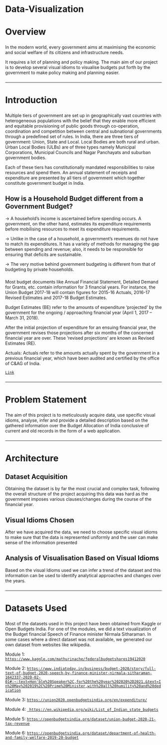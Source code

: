 # Data-Visualization
# Overview
#####
In the modern world, every government aims at maximising the economic and social welfare of its citizens and infrastructure needs. 

It requires a lot of planning and policy making. The main aim of our project is to develop several visual idioms to visualise budgets put forth by the government to make policy making and planning easier.
#####
___________________________________________________________
# Introduction
#####
Multiple tiers of government are set up in geographically vast countries with heterogeneous populations with the belief that they enable more efficient and equitable provisioning of public goods through co-operation, coordination and competition between central and subnational governments through a predefined set of rules. In India, there are three tiers of government: Union, State and Local. Local Bodies are both rural and urban. Urban Local Bodies (ULBs) are of three types namely Municipal Corporations, Municipal Councils and Nagar Panchayats and suburban government bodies.

Each of these tiers has constitutionally mandated responsibilities to raise resources and spend them. An annual statement of receipts and expenditure are presented by all tiers of government which together constitute government budget in India.
## How is a Household Budget different from a Government Budget?
-> A household’s income is ascertained before spending occurs. A government, on the other hand, estimates its expenditure requirements before mobilising resources to meet its expenditure requirements.

-> Unlike in the case of a household, a government’s revenues do not have to match its expenditures. It has a variety of methods for managing the gap between spending and revenue; also, it needs to be responsible for ensuring that deficits are sustainable.

-> The very motive behind government budgeting is different from that of budgeting by private households.
#####
Most budget documents like Annual Financial Statement, Detailed Demand for Grants, etc. contain information for 3 financial years. For instance, the Union Budget 2017-18 will contain figures for 2015-16 Actuals, 2016-17 Revised Estimates and 2017-18 Budget Estimates.

Budget Estimates (BE) refer to the amounts of expenditure ‘projected’ by the government for the ongoing / approaching financial year (April 1, 2017 – March 31, 2018).

After the initial projection of expenditure for an ensuing financial year, the government revises those projections after six months of the concerned financial year are over. These ‘revised projections’ are known as Revised Estimates (RE).

Actuals: Actuals refer to the amounts actually spent by the government in a previous financial year, which have been audited and certified by the office of C&AG of India.

[`Link`](file:///E:/Github/Data-Visualization/Datasets/agro.html)
#####
_________________________________________________________________________
# Problem Statement
#####
The aim of this project is to meticulously acquire data, use specific visual idioms, analyse, infer and provide a detailed description based on the gathered information over the Budget Allocation of India conclusive of current and old records in the form of a web application.
#####

_______________________________________________________________
# Architecture
#####
## Dataset Acquisition
Obtaining the dataset is by far the most crucial and complex task, following the overall structure of the project acquiring this data was hard as the government imposes various clauses/changes during the course of the financial year.
## Visual Idioms Chosen 
After we have acquired the data, we need to choose specific visual idioms to make sure that the data is represented uniformly and the user can make sense of the information presented
## Analysis of Visualisation Based on Visual Idioms
Based on the visual Idioms used we can infer a trend of the dataset and this information can be used to identify analytical approaches and changes over the years.
#####
_______________________________________________________________________
# Datasets Used
#####
Most of the datasets used in this project have been obtained from Kaggle or Open Budgets India. For one of the modules, we did a text visualization of the Budget financial Speech of Finance minister Nirmala Sitharaman. In some cases where a direct dataset was not available, we generated our own dataset from websites like wikipedia.

Module 1: [`https://www.kaggle.com/mathurinache/federalbudgetshares19412020`](https://www.kaggle.com/mathurinache/federalbudgetshares19412020)

Module 2: [`https://www.indiatoday.in/business/budget-2020/story/full-text-of-budget-2020-speech-by-finance-minister-nirmala-sitharaman-1642337-2020-02-01#:~:text=Hon'ble%20Speaker%2C,for%20the%20year%202020%2D2021.&text=In%20May%202019%2C%20Prime%20Minister,with%20all%20humility%20and%20dedication`](https://www.indiatoday.in/business/budget-2020/story/full-text-of-budget-2020-speech-by-finance-minister-nirmala-sitharaman-1642337-2020-02-01#:~:text=Hon'ble%20Speaker%2C,for%20the%20year%202020%2D2021.&text=In%20May%202019%2C%20Prime%20Minister,with%20all%20humility%20and%20dedication)

Module 3: [`https://union2020.openbudgetsindia.org/en/expenditure/`](https://union2020.openbudgetsindia.org/en/expenditure/)

Module 4: [` https://en.wikipedia.org/wiki/List_of_Indian_state_budgets`]( https://en.wikipedia.org/wiki/List_of_Indian_state_budgets)

Module 5: [`https://openbudgetsindia.org/dataset/union-budget-2020-21-tax-revenue`](https://openbudgetsindia.org/dataset/union-budget-2020-21-tax-revenue)

Module 6: [`https://openbudgetsindia.org/dataset/department-of-health-and-family-welfare-2019-20-budget`](https://openbudgetsindia.org/dataset/department-of-health-and-family-welfare-2019-20-budget)

